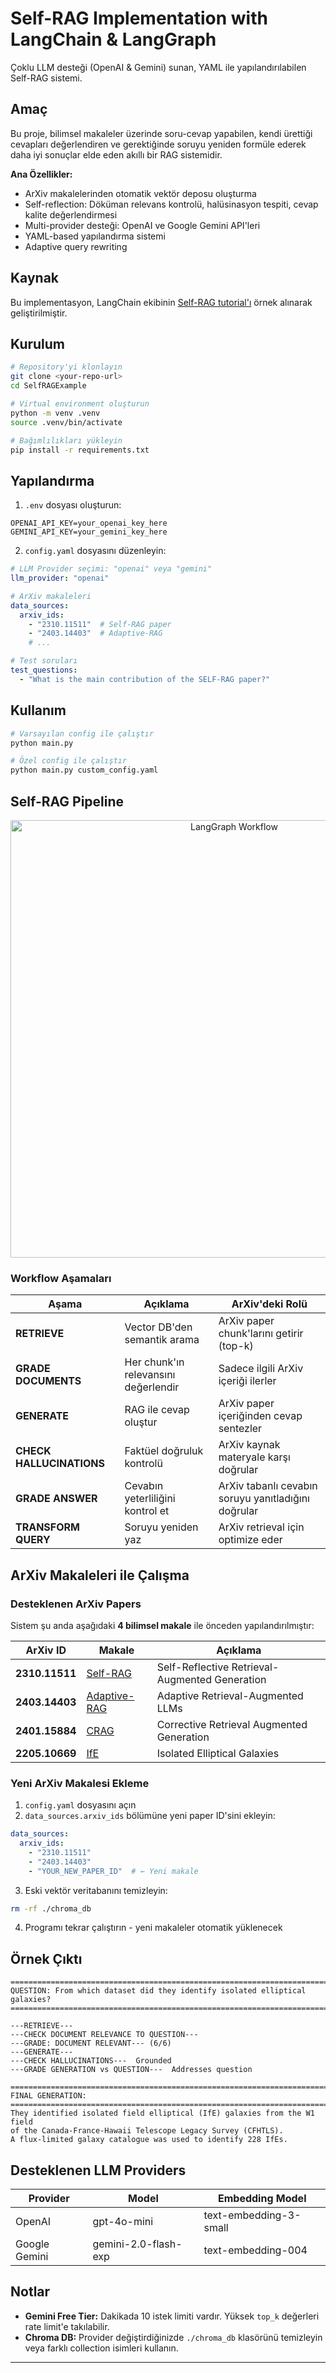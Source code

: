 # Self-RAG Implementation with LangChain & LangGraph

Çoklu LLM desteği (OpenAI & Gemini) sunan, YAML ile yapılandırılabilen Self-RAG sistemi.
## Amaç

Bu proje, bilimsel makaleler üzerinde soru-cevap yapabilen, kendi ürettiği cevapları değerlendiren ve gerektiğinde soruyu yeniden formüle ederek daha iyi sonuçlar elde eden akıllı bir RAG sistemidir. 

**Ana Özellikler:**
- ArXiv makalelerinden otomatik vektör deposu oluşturma
- Self-reflection: Döküman relevans kontrolü, halüsinasyon tespiti, cevap kalite değerlendirmesi
- Multi-provider desteği: OpenAI ve Google Gemini API'leri
- YAML-based yapılandırma sistemi
- Adaptive query rewriting

## Kaynak

Bu implementasyon, LangChain ekibinin [Self-RAG tutorial'ı](https://github.com/langchain-ai/langgraph/blob/main/docs/docs/tutorials/rag/langgraph_self_rag.ipynb) örnek alınarak geliştirilmiştir.

## Kurulum

```bash
# Repository'yi klonlayın
git clone <your-repo-url>
cd SelfRAGExample

# Virtual environment oluşturun
python -m venv .venv
source .venv/bin/activate  

# Bağımlılıkları yükleyin
pip install -r requirements.txt
```

## Yapılandırma

1. `.env` dosyası oluşturun:
```env
OPENAI_API_KEY=your_openai_key_here
GEMINI_API_KEY=your_gemini_key_here
```

2. `config.yaml` dosyasını düzenleyin:
```yaml
# LLM Provider seçimi: "openai" veya "gemini"
llm_provider: "openai"

# ArXiv makaleleri
data_sources:
  arxiv_ids:
    - "2310.11511"  # Self-RAG paper
    - "2403.14403"  # Adaptive-RAG
    # ...

# Test soruları
test_questions:
  - "What is the main contribution of the SELF-RAG paper?"
```

## Kullanım

```bash
# Varsayılan config ile çalıştır
python main.py

# Özel config ile çalıştır
python main.py custom_config.yaml
```

## Self-RAG Pipeline


<div align="center">
  <img src="langgraph_diagram.png" alt="LangGraph Workflow" width="700"/>
</div>

### Workflow Aşamaları

| Aşama | Açıklama | ArXiv'deki Rolü |
|-------|----------|-----------------|
| **RETRIEVE** | Vector DB'den semantik arama | ArXiv paper chunk'larını getirir (top-k) |
| **GRADE DOCUMENTS** | Her chunk'ın relevansını değerlendir | Sadece ilgili ArXiv içeriği ilerler |
| **GENERATE** | RAG ile cevap oluştur | ArXiv paper içeriğinden cevap sentezler |
| **CHECK HALLUCINATIONS** | Faktüel doğruluk kontrolü | ArXiv kaynak materyale karşı doğrular |
| **GRADE ANSWER** | Cevabın yeterliliğini kontrol et | ArXiv tabanlı cevabın soruyu yanıtladığını doğrular |
| **TRANSFORM QUERY** | Soruyu yeniden yaz | ArXiv retrieval için optimize eder |


## ArXiv Makaleleri ile Çalışma

### Desteklenen ArXiv Papers

Sistem şu anda aşağıdaki **4 bilimsel makale** ile önceden yapılandırılmıştır:

| ArXiv ID | Makale | Açıklama |
|----------|--------|----------|
| **2310.11511** | [Self-RAG](https://arxiv.org/abs/2310.11511) | Self-Reflective Retrieval-Augmented Generation |
| **2403.14403** | [Adaptive-RAG](https://arxiv.org/abs/2403.14403) | Adaptive Retrieval-Augmented LLMs |
| **2401.15884** | [CRAG](https://arxiv.org/abs/2401.15884) | Corrective Retrieval Augmented Generation |
| **2205.10669** | [IfE](https://arxiv.org/abs/2205.10669) | Isolated Elliptical Galaxies |

### Yeni ArXiv Makalesi Ekleme

1. `config.yaml` dosyasını açın
2. `data_sources.arxiv_ids` bölümüne yeni paper ID'sini ekleyin:
```yaml
data_sources:
  arxiv_ids:
    - "2310.11511"
    - "2403.14403"
    - "YOUR_NEW_PAPER_ID"  # ← Yeni makale
```
3. Eski vektör veritabanını temizleyin:
```bash
rm -rf ./chroma_db
```
4. Programı tekrar çalıştırın - yeni makaleler otomatik yüklenecek



## Örnek Çıktı

```
================================================================================
QUESTION: From which dataset did they identify isolated elliptical galaxies?
================================================================================

---RETRIEVE---
---CHECK DOCUMENT RELEVANCE TO QUESTION---
---GRADE: DOCUMENT RELEVANT--- (6/6)
---GENERATE---
---CHECK HALLUCINATIONS---  Grounded
---GRADE GENERATION vs QUESTION---  Addresses question

================================================================================
FINAL GENERATION:
================================================================================
They identified isolated field elliptical (IfE) galaxies from the W1 field 
of the Canada-France-Hawaii Telescope Legacy Survey (CFHTLS). 
A flux-limited galaxy catalogue was used to identify 228 IfEs.
```

## Desteklenen LLM Providers

| Provider | Model | Embedding Model |
|----------|-------|-----------------|
| OpenAI | gpt-4o-mini | text-embedding-3-small |
| Google Gemini | gemini-2.0-flash-exp | text-embedding-004 |

## Notlar

- **Gemini Free Tier:** Dakikada 10 istek limiti vardır. Yüksek `top_k` değerleri rate limit'e takılabilir.
- **Chroma DB:** Provider değiştirdiğinizde `./chroma_db` klasörünü temizleyin veya farklı collection isimleri kullanın.

---
